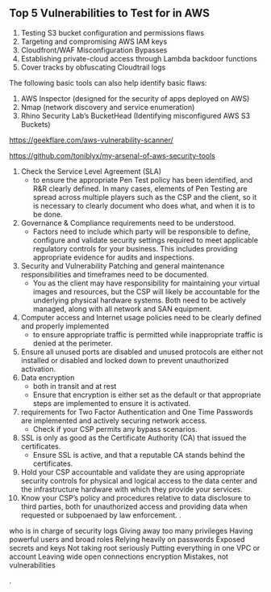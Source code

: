 









## Top 5 Vulnerabilities to Test for in AWS

1. Testing S3 bucket configuration and permissions flaws
2. Targeting and compromising AWS IAM keys
3. Cloudfront/WAF Misconfiguration Bypasses
4. Establishing private-cloud access through Lambda backdoor functions
5. Cover tracks by obfuscating Cloudtrail logs



The following basic tools can also help identify basic flaws:
1. AWS Inspector (designed for the security of apps deployed on AWS)
1. Nmap (network discovery and service enumeration)
1. Rhino Security Lab’s BucketHead (Identifying misconfigured AWS S3 Buckets)


https://geekflare.com/aws-vulnerability-scanner/

https://github.com/toniblyx/my-arsenal-of-aws-security-tools





1. Check the Service Level Agreement (SLA) 
   - to ensure the appropriate Pen Test policy has been identified, and R&R clearly defined. In many cases, elements of Pen Testing are spread across multiple players such as the CSP and the client, so it is necessary to clearly document who does what, and when it is to be done.
2. Governance & Compliance requirements need to be understood. 
   - Factors need to include which party will be responsible to define, configure and validate security settings required to meet applicable regulatory controls for your business. This includes providing appropriate evidence for audits and inspections.
3. Security and Vulnerability Patching and general maintenance responsibilities and timeframes need to be documented. 
   - You as the client may have responsibility for maintaining your virtual images and resources, but the CSP will likely be accountable for the underlying physical hardware systems. Both need to be actively managed, along with all network and SAN equipment.
4. Computer access and Internet usage policies need to be clearly defined and properly implemented 
   - to ensure appropriate traffic is permitted while inappropriate traffic is denied at the perimeter.
5. Ensure all unused ports are disabled and unused protocols are either not installed or disabled and locked down to prevent unauthorized activation.
6. Data encryption
   - both in transit and at rest 
   - Ensure that encryption is either set as the default or that appropriate steps are implemented to ensure it is activated.
7. requirements for Two Factor Authentication and One Time Passwords are implemented and actively securing network access. 
   - Check if your CSP permits any bypass scenarios.
8. SSL is only as good as the Certificate Authority (CA) that issued the certificates. 
   - Ensure SSL is active, and that a reputable CA stands behind the certificates.
9.  Hold your CSP accountable and validate they are using appropriate security controls for physical and logical access to the data center and the infrastructure hardware with which they provide your services.
10. Know your CSP’s policy and procedures relative to data disclosure to third parties, both for unauthorized access and providing data when requested or subpoenaed by law enforcement.
.

who is in charge of security
logs
Giving away too many privileges
Having powerful users and broad roles
Relying heavily on passwords
Exposed secrets and keys
Not taking root seriously
Putting everything in one VPC or account
Leaving wide open connections
encryption
Mistakes, not vulnerabilities

.